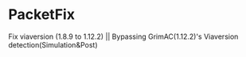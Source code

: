 # PacketFix
Fix viaversion (1.8.9 to 1.12.2) || Bypassing GrimAC(1.12.2)'s Viaversion detection(Simulation&amp;Post)
